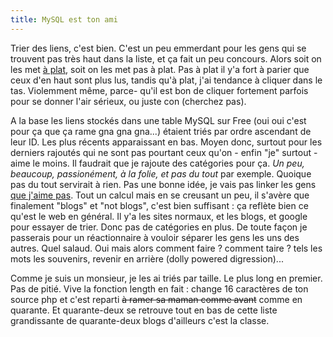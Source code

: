 ```yaml
---
title: MySQL est ton ami
---
```


Trier des liens, c'est bien. C'est un peu emmerdant pour les gens qui se
trouvent pas très haut dans la liste, et ça fait un peu concours. Alors soit
on les met [à plat](http://www.nacara.net/weblog/liens.php), soit on les met
pas à plat. Pas à plat il y'a fort à parier que ceux d'en haut sont plus lus,
tandis qu'à plat, j'ai tendance à cliquer dans le tas. Violemment même, parce-
qu'il est bon de cliquer fortement parfois pour se donner l'air sérieux, ou
juste con (cherchez pas).

A la base les liens stockés dans une table MySQL sur Free (oui oui c'est pour
ça que ça rame gna gna gna...) étaient triés par ordre ascendant de leur ID.
Les plus récents apparaissant en bas. Moyen donc, surtout pour les derniers
rajoutés qui ne sont pas pourtant ceux qu'on - enfin "je" surtout - aime le
moins. Il faudrait que je rajoute des catégories pour ça. _Un peu, beaucoup,
passionément, à la folie, et pas du tout_ par exemple. Quoique pas du tout
servirait à rien. Pas une bonne idée, je vais pas linker les gens [que j'aime
pas](http://oz.wizard.free.fr). Tout un calcul mais en se creusant un peu, il
s'avère que finalement "blogs" et "not blogs", c'est bien suffisant : ça
reflète bien ce qu'est le web en général. Il y'a les sites normaux, et les
blogs, et google pour essayer de trier. Donc pas de catégories en plus. De
toute façon je passerais pour un réactionnaire à vouloir séparer les gens les
uns des autres. Quel salaud. Oui mais alors comment faire ? comment taire ?
tels les mots les souvenirs, revenir en arrière (dolly powered digression)...

Comme je suis un monsieur, je les ai triés par taille. Le plus long en
premier. Pas de pitié. Vive la fonction length en fait : change 16 caractères
de ton source php et c'est reparti <s>à ramer sa maman comme avant</s> comme
en quarante. Et quarante-deux se retrouve tout en bas de cette liste
grandissante de quarante-deux blogs d'ailleurs c'est la classe.

